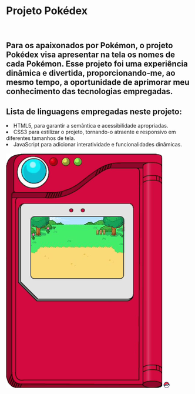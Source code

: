 <h1>Projeto Pokédex</h1>
<br>
<h2>Para os apaixonados por Pokémon, o projeto Pokédex visa apresentar na tela os nomes de cada Pokémon. Esse projeto foi uma experiência dinâmica e divertida, proporcionando-me, ao mesmo tempo, a oportunidade de aprimorar meu conhecimento das tecnologias empregadas.</h2>
<h2>Lista de linguagens empregadas neste projeto:</h2>
<lo>
  <li>HTML5, para garantir a semântica e acessibilidade apropriadas.</li>
  <li>CSS3 para estilizar o projeto, tornando-o atraente e responsivo em diferentes tamanhos de tela.</li>
  <li>JavaScript para adicionar interatividade e funcionalidades dinâmicas.</li>
</lo>
<br>
<img src="https://github.com/Josetelma/Projeto-Pokedex/blob/main/assets/pokedex.png?raw=true"/>
<img src="https://github.com/Josetelma/Projeto-Pokedex/blob/main/assets/favicon-16x16.png?raw=true"/>

